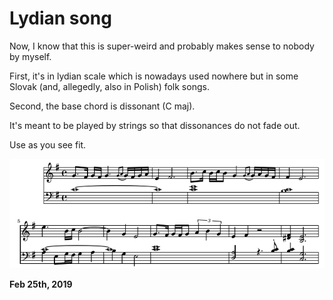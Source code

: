 # Lydian song

Now, I know that this is super-weird and probably makes sense to nobody by myself.

First, it's in lydian scale which is nowadays used nowhere but in some Slovak (and, allegedly, also in Polish) folk songs.

Second, the base chord is dissonant (C maj).

It's meant to be played by strings so that dissonances do not fade out.

Use as you see fit.

![](lydian.png)

**Feb 25th, 2019**
